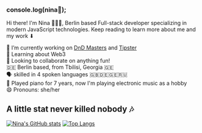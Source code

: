 ### console.log(nina🤠);

Hi there! I'm Nina 👩🏻‍💻, Berlin based Full-stack developer specializing in modern JavaScript technologies. Keep reading to learn more about me and my work ⬇


🔭 I’m currently working on [DnD Masters](https://github.com/ninabarbakadze/DnD-Masters) and [Tipster](https://github.com/ninabarbakadze/Tipster)<br>
🧠 Learning about Web3<br>
👀 Looking to collaborate on anything fun!<br> 
🇩🇪 Berlin based, from Tbilisi, Georgia 🇬🇪 <br>
🗣 skilled in 4 spoken languages 🇬🇧🇩🇪🇬🇪🇷🇺<br>
🎹 Played piano for 7 years, now I'm playing electronic music as a hobby<br>
😄 Pronouns: she/her<br>


## A little stat never killed nobody 🎶

[![Nina's GitHub stats](https://github-readme-stats.vercel.app/api?username=ninabarbakadze)](https://github.com/ninabarbakadze/github-readme-stats)
[![Top Langs](https://github-readme-stats.vercel.app/api/top-langs/?username=ninabarbakadze&layout=compact)](https://github.com/ninabarbakadze/github-readme-stats)
